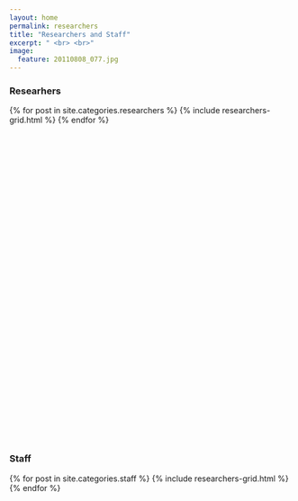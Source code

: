 ```yaml
---
layout: home
permalink: researchers
title: "Researchers and Staff"
excerpt: " <br> <br>"
image:
  feature: 20110808_077.jpg
---
```

### Researhers
<div class="tiles">
{% for post in site.categories.researchers %}
	{% include researchers-grid.html %}
{% endfor %}
</div><!-- /.tiles -->
<br><br><br><br><br><br><br><br><br><br><br><br><br><br>
<br><br><br><br><br><br><br><br><br><br><br><br><br><br>
<br><br><br><br><br>

### Staff
<div class="tiles">
{% for post in site.categories.staff %}
	{% include researchers-grid.html %}
{% endfor %}
</div><!-- /.tiles -->
